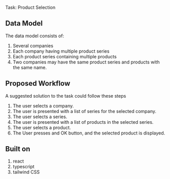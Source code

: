 Task: Product Selection

## Data Model

The data model consists of:

1. Several companies
2. Each company having multiple product series
3. Each product series containing multiple products
4. Two companies may have the same product series and products with the same name.

## Proposed Workflow

A suggested solution to the task could follow these steps

1. The user selects a company.
2. The user is presented with a list of series for the selected company.
3. The user selects a series.
4. The user is presented with a list of products in the selected series.
5. The user selects a product.
6. The User presses and OK button, and the selected product is displayed.

## Built on

1. react
2. typescript
3. tailwind CSS
